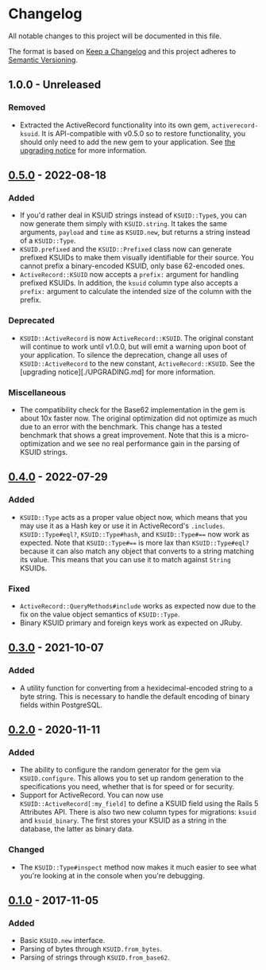 # Changelog

All notable changes to this project will be documented in this file.

The format is based on [Keep a Changelog](http://keepachangelog.com/en/1.0.0/) and this project adheres to [Semantic Versioning](http://semver.org/spec/v2.0.0.html).

## 1.0.0 - Unreleased

### Removed

- Extracted the ActiveRecord functionality into its own gem, `activerecord-ksuid`. It is API-compatible with v0.5.0 so to restore functionality, you should only need to add the new gem to your application. See [the upgrading notice](./UPGRADING.md) for more information.

## [0.5.0](https://github.com/michaelherold/ksuid/compare/v0.4.0...v0.5.0) - 2022-08-18

### Added

- If you'd rather deal in KSUID strings instead of `KSUID::Type`s, you can now generate them simply with `KSUID.string`. It takes the same arguments, `payload` and `time` as `KSUID.new`, but returns a string instead of a `KSUID::Type`.
- `KSUID.prefixed` and the `KSUID::Prefixed` class now can generate prefixed KSUIDs to make them visually identifiable for their source. You cannot prefix a binary-encoded KSUID, only base 62-encoded ones.
- `ActiveRecord::KSUID` now accepts a `prefix:` argument for handling prefixed KSUIDs. In addition, the `ksuid` column type also accepts a `prefix:` argument to calculate the intended size of the column with the prefix.

### Deprecated

- `KSUID::ActiveRecord` is now `ActiveRecord::KSUID`. The original constant will continue to work until v1.0.0, but will emit a warning upon boot of your application. To silence the deprecation, change all uses of `KSUID::ActiveRecord` to the new constant, `ActiveRecord::KSUID`. See the [upgrading notice][./UPGRADING.md] for more information.

### Miscellaneous

- The compatibility check for the Base62 implementation in the gem is about 10x faster now. The original optimization did not optimize as much due to an error with the benchmark. This change has a tested benchmark that shows a great improvement. Note that this is a micro-optimization and we see no real performance gain in the parsing of KSUID strings.

## [0.4.0](https://github.com/michaelherold/ksuid/compare/v0.3.0...v0.4.0) - 2022-07-29

### Added

- `KSUID::Type` acts as a proper value object now, which means that you may use it as a Hash key or use it in ActiveRecord's `.includes`. `KSUID::Type#eql?`, `KSUID::Type#hash`, and `KSUID::Type#==` now work as expected. Note that `KSUID::Type#==` is more lax than `KSUID::Type#eql?` because it can also match any object that converts to a string matching its value. This means that you can use it to match against `String` KSUIDs.

### Fixed

- `ActiveRecord::QueryMethods#include` works as expected now due to the fix on the value object semantics of `KSUID::Type`.
- Binary KSUID primary and foreign keys work as expected on JRuby.

## [0.3.0](https://github.com/michaelherold/ksuid/compare/v0.2.0...v0.3.0) - 2021-10-07

### Added

- A utility function for converting from a hexidecimal-encoded string to a byte string. This is necessary to handle the default encoding of binary fields within PostgreSQL.

## [0.2.0](https://github.com/michaelherold/ksuid/compare/v0.1.0...v0.2.0) - 2020-11-11

### Added

- The ability to configure the random generator for the gem via `KSUID.configure`. This allows you to set up random generation to the specifications you need, whether that is for speed or for security.
- Support for ActiveRecord. You can now use `KSUID::ActiveRecord[:my_field]` to define a KSUID field using the Rails 5 Attributes API. There is also two new column types for migrations: `ksuid` and `ksuid_binary`. The first stores your KSUID as a string in the database, the latter as binary data.

### Changed

- The `KSUID::Type#inspect` method now makes it much easier to see what you're looking at in the console when you're debugging.

## [0.1.0](https://github.com/michaelherold/ksuid/tree/v0.1.0) - 2017-11-05

### Added

- Basic `KSUID.new` interface.
- Parsing of bytes through `KSUID.from_bytes`.
- Parsing of strings through `KSUID.from_base62`.
